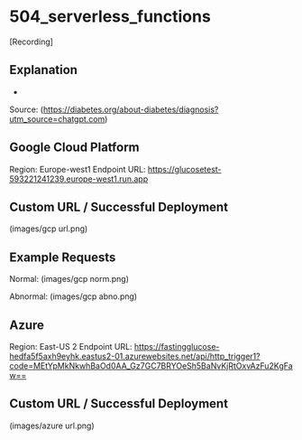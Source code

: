 # 504_serverless_functions
[Recording]

## Explanation
- 
Source: (https://diabetes.org/about-diabetes/diagnosis?utm_source=chatgpt.com)

## Google Cloud Platform
Region: Europe-west1
Endpoint URL: https://glucosetest-593221241239.europe-west1.run.app

## Custom URL / Successful Deployment
(images/gcp url.png)

## Example Requests
Normal:
(images/gcp norm.png)

Abnormal:
(images/gcp abno.png)

## Azure
Region: East-US 2
Endpoint URL: https://fastingglucose-hedfa5f5axh9eyhk.eastus2-01.azurewebsites.net/api/http_trigger1?code=MEtYpMkNkwhBaOd0AA_Gz7GC7BRYOeSh5BaNvKjRtOxvAzFu2KgFaw==

## Custom URL / Successful Deployment
(images/azure url.png)

